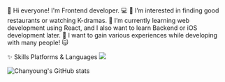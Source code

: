 👋 Hi everyone! I'm Frontend developer. 💻
👀 I’m interested in finding good restaurants or watching K-dramas.
🌱 I’m currently learning web development using React, and I also want to learn Backend or iOS development later.
💞️ I want to gain various experiences while developing with many people! 😽

✨ Skills
Platforms & Languages
<img src="https://img.shields.io/badge/HTML-E34F26?style=flat-square&logo=HTML&logoColor=white"/>

![Chanyoung's GitHub stats](https://github-readme-stats.vercel.app/api?username=shroqkf&show_icons=true&theme=radical)
<!---
shroqkf/shroqkf is a ✨ special ✨ repository because its `README.md` (this file) appears on your GitHub profile.
You can click the Preview link to take a look at your changes.
--->
